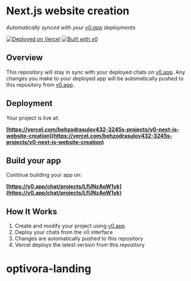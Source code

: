 # Next.js website creation

*Automatically synced with your [v0.app](https://v0.app) deployments*

[![Deployed on Vercel](https://img.shields.io/badge/Deployed%20on-Vercel-black?style=for-the-badge&logo=vercel)](https://vercel.com/behzodrasulov432-3245s-projects/v0-next-js-website-creation)
[![Built with v0](https://img.shields.io/badge/Built%20with-v0.app-black?style=for-the-badge)](https://v0.app/chat/projects/LfUNzAoW1yk)

## Overview

This repository will stay in sync with your deployed chats on [v0.app](https://v0.app).
Any changes you make to your deployed app will be automatically pushed to this repository from [v0.app](https://v0.app).

## Deployment

Your project is live at:

**[https://vercel.com/behzodrasulov432-3245s-projects/v0-next-js-website-creation](https://vercel.com/behzodrasulov432-3245s-projects/v0-next-js-website-creation)**

## Build your app

Continue building your app on:

**[https://v0.app/chat/projects/LfUNzAoW1yk](https://v0.app/chat/projects/LfUNzAoW1yk)**

## How It Works

1. Create and modify your project using [v0.app](https://v0.app)
2. Deploy your chats from the v0 interface
3. Changes are automatically pushed to this repository
4. Vercel deploys the latest version from this repository
# optivora-landing
